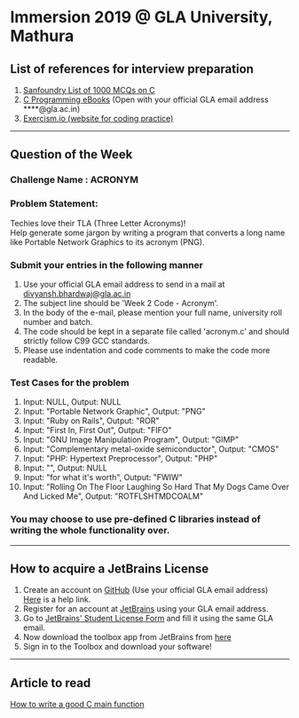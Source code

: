 # Immersion 2019 @ GLA University, Mathura

## List of references for interview preparation

1. [Sanfoundry List of 1000 MCQs on C](https://www.sanfoundry.com/c-interview-questions-answers/)  
2. [C Programming eBooks](https://drive.google.com/open?id=1I2QTu1akEhRA_HgMvNMUIL7a5w1uaKHF) (Open with your official GLA email address ****@gla.ac.in)  
3. [Exercism.io (website for coding practice)](https://exercism.io/)

___


## Question of the Week  

### Challenge Name : ACRONYM  

### Problem Statement:  
Techies love their TLA (Three Letter Acronyms)!     
Help generate some jargon by writing a program that converts a long name like Portable Network Graphics to 
its acronym (PNG).

###  Submit your entries in the following manner
1. Use your official GLA email address to send in a mail at divyansh.bhardwaj@gla.ac.in  
2. The subject line should be 'Week 2 Code - Acronym'.  
3. In the body of the e-mail, please mention your full name, university roll number and batch.  
4. The code should be kept in a separate file called 'acronym.c' and should strictly follow C99 GCC standards.  
5. Please use indentation and code comments to make the code more readable.  

### Test Cases for the problem
1. Input: NULL, Output: NULL  
2. Input: "Portable Network Graphic", Output: "PNG"  
3. Input: "Ruby on Rails", Output: "ROR"  
4. Input: "First In, First Out", Output: "FIFO"  
5. Input: "GNU Image Manipulation Program", Output: "GIMP"  
6. Input: "Complementary metal-oxide semiconductor", Output: "CMOS"    
7. Input: "PHP: Hypertext Preprocessor", Output: "PHP"    
8. Input: "", Output: NULL  
9. Input: "for what it's worth", Output: "FWIW"  
10. Input: "Rolling On The Floor Laughing So Hard That My Dogs Came Over And Licked Me", Output: "ROTFLSHTMDCOALM"

### You may choose to use pre-defined C libraries instead of writing the whole functionality over.

---

## How to acquire a JetBrains License

1. Create an account on [GitHub](https://github.com/join) (Use your official GLA email address)  
   [Here](https://www.wikihow.com/Create-an-Account-on-GitHub) is a help link.  
2. Register for an account at [JetBrains](https://account.jetbrains.com/login) using your GLA email address.    
3. Go to [JetBrains' Student License Form](https://www.jetbrains.com/shop/eform/students) and fill it using the same GLA email.  
4. Now download the toolbox app from JetBrains from [here](https://www.jetbrains.com/toolbox/)  
5. Sign in to the Toolbox and download your software!

___

## Article to read

[How to write a good C main function](https://opensource.com/article/19/5/how-write-good-c-main-function?utm_medium=Email&utm_campaign=weekly&sc_cid=701f20000012sAeAAI)